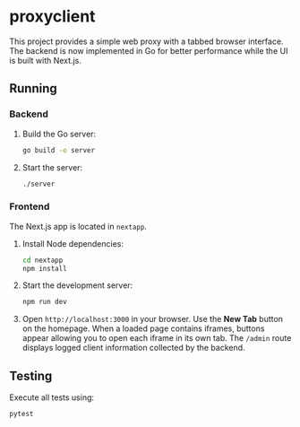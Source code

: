 # proxyclient

This project provides a simple web proxy with a tabbed browser interface.
The backend is now implemented in Go for better performance while the UI is built with Next.js.

## Running

### Backend

1. Build the Go server:
   ```bash
   go build -o server
   ```
2. Start the server:
   ```bash
   ./server
   ```

### Frontend

The Next.js app is located in `nextapp`.

1. Install Node dependencies:
   ```bash
   cd nextapp
   npm install
   ```
2. Start the development server:
   ```bash
   npm run dev
   ```
3. Open `http://localhost:3000` in your browser. Use the **New Tab** button on
   the homepage. When a loaded page contains iframes, buttons appear allowing you to open each iframe in its own tab. The `/admin` route displays logged client information collected by the backend.

## Testing

Execute all tests using:

```bash
pytest
```
